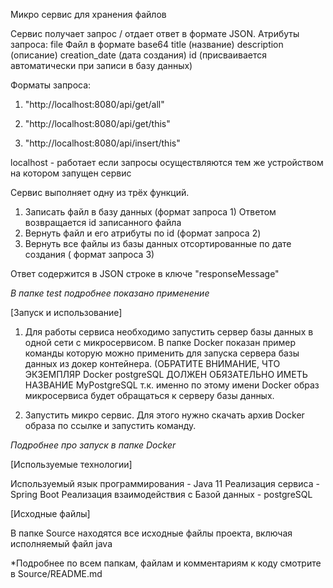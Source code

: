 Микро сервис для хранения файлов

Сервис получает запрос / отдает ответ в формате JSON. Атрибуты запроса: 
file Файл в формате base64
title (название)
description (описание)
creation_date (дата создания)
id (присваивается автоматически при записи в базу данных)

Форматы запроса:

1. "http://localhost:8080/api/get/all"

2. "http://localhost:8080/api/get/this"

3. "http://localhost:8080/api/insert/this"

localhost - работает если запросы осуществляются тем же устройством на котором запущен сервис

Сервис выполняет одну из трёх функций. 
1. Записать файл в базу данных (формат запроса 1) Ответом возвращается id записанного файла
2. Вернуть файл и его атрибуты по id (формат запроса 2)
3. Вернуть все файлы из базы данных отсортированные по дате создания ( формат запроса 3) 

Ответ содержится в JSON строке в ключе "responseMessage" 

*В папке test подробнее показано применение* 

[Запуск и использование]

1. Для работы сервиса необходимо запустить сервер базы данных в одной сети с микросервисом. В папке Docker показан пример команды которую можно применить для запуска сервера базы данных из докер контейнера. (ОБРАТИТЕ ВНИМАНИЕ, ЧТО ЭКЗЕМПЛЯР Docker postgreSQL ДОЛЖЕН ОБЯЗАТЕЛЬНО ИМЕТЬ НАЗВАНИЕ MyPostgreSQL т.к. именно по этому имени Docker образ микросервиса будет обращаться к серверу базы данных. 

2. Запустить микро сервис. Для этого нужно скачать архив Docker образа по ссылке и запустить команду. 

*Подробнее про запуск в папке Docker* 

[Используемые технологии]

Используемый язык программирования - Java 11 
Реализация сервиса - Spring Boot
Реализация взаимодействия с Базой данных - postgreSQL

[Исходные файлы] 

В папке Source находятся все исходные файлы проекта, включая исполняемый файл java

*Подробнее по всем папкам, файлам и комментариям к коду смотрите в Source/README.md

